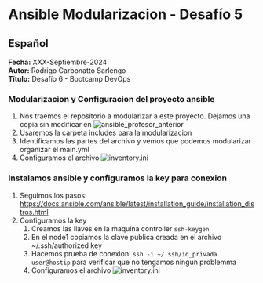 # Ansible Modularizacion - Desafío 5

## Español

**Fecha:** XXX-Septiembre-2024  
**Autor:** Rodrigo Carbonatto Sarlengo  
**Título:** Desafío 6 - Bootcamp DevOps

### Modularizacion y Configuracion del proyecto ansible
1. Nos traemos el repositorio a modularizar a este proyecto. Dejamos una copia sin modificar en ![ansible_profesor_anterior](./ansible_profesor_anterior/) 
2. Usaremos la carpeta includes para la modularizacion
3. Identificamos las partes del archivo y vemos que podemos modularizar organizar el main.yml
4. Configuramos el archivo ![inventory.ini](./ansible_Desafio6/inventory.ini)

### Instalamos ansible y configuramos la key para conexion 
1. Seguimos los pasos: https://docs.ansible.com/ansible/latest/installation_guide/installation_distros.html
2. Configuramos la key
    1. Creamos las llaves en la maquina controller `ssh-keygen`
    2. En el node1 copiamos la clave publica creada en el archivo ~/.ssh/authorized key
    3. Hacemos prueba de conexion: `ssh -i ~/.ssh/id_privada user@hostip` para verificar que no tengamos ningun problemma
    4. Configuramos el archivo ![inventory.ini](./ansible_Desafio6/inventory.ini)



